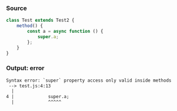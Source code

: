 ### Source
```js
class Test extends Test2 {
    method() {
        const a = async function () {
            super.a;
        };
    }
}
```

### Output: error
```txt
Syntax error: `super` property access only valid inside methods
 --> test.js:4:13
  |
4 |             super.a;
  |             ^^^^^ 
```
